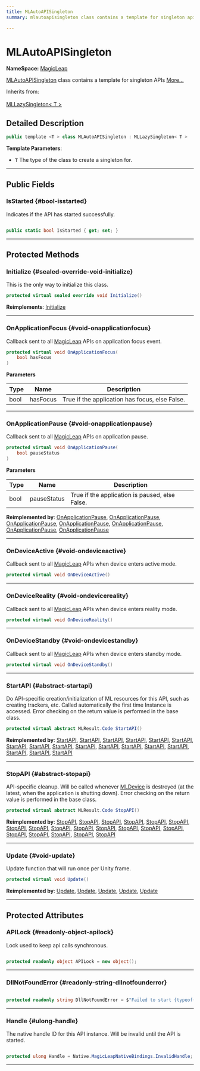 ```yaml
---
title: MLAutoAPISingleton
summary: mlautoapisingleton class contains a template for singleton apis 

---
```


# MLAutoAPISingleton



**NameSpace:** 
[MagicLeap](/unity-api/api/UnityEngine.XR.MagicLeap/UnityEngine.XR.MagicLeap.md) 


[MLAutoAPISingleton](/unity-api/api/UnityEngine.XR.MagicLeap/UnityEngine.XR.MagicLeap.MLAutoAPISingleton.md) class contains a template for singleton APIs   [More...](#detailed-description)  


Inherits from: <br></br>[MLLazySingleton< T >](/unity-api/api/UnityEngine.XR.MagicLeap/UnityEngine.XR.MagicLeap.MLLazySingleton.md)



## Detailed Description

```csharp
public template <T > class MLAutoAPISingleton : MLLazySingleton< T > 
```


**Template Parameters**: 

  * `T` The type of the class to create a singleton for. 






-----------



## Public Fields

### IsStarted {#bool-isstarted}

Indicates if the API has started successfully. 

```csharp

public static bool IsStarted { get; set; }

```






-----------

## Protected Methods

### Initialize {#sealed-override-void-initialize}

This is the only way to initialize this class. 

```csharp
protected virtual sealed override void Initialize()
```




**Reimplements**: [Initialize](/unity-api/api/UnityEngine.XR.MagicLeap/UnityEngine.XR.MagicLeap.MLLazySingleton.md#void-initialize)



-----------

### OnApplicationFocus {#void-onapplicationfocus}

Callback sent to all [MagicLeap](/unity-api/api/UnityEngine.XR.MagicLeap/UnityEngine.XR.MagicLeap.md) APIs on application focus event. 

```csharp
protected virtual void OnApplicationFocus(
    bool hasFocus
)
```


**Parameters**

| Type | Name  | Description  | 
|--|--|--|
| bool |hasFocus|True if the application has focus, else False. |






-----------

### OnApplicationPause {#void-onapplicationpause}

Callback sent to all [MagicLeap](/unity-api/api/UnityEngine.XR.MagicLeap/UnityEngine.XR.MagicLeap.md) APIs on application pause. 

```csharp
protected virtual void OnApplicationPause(
    bool pauseStatus
)
```


**Parameters**

| Type | Name  | Description  | 
|--|--|--|
| bool |pauseStatus|True if the application is paused, else False. |




**Reimplemented by**: [OnApplicationPause](/unity-api/api/UnityEngine.XR.MagicLeap/MLVoice/UnityEngine.XR.MagicLeap.MLVoice.md#override-void-onapplicationpause), [OnApplicationPause](/unity-api/api/UnityEngine.XR.MagicLeap/MLEyeCalibration/UnityEngine.XR.MagicLeap.MLEyeCalibration.md#override-void-onapplicationpause), [OnApplicationPause](/unity-api/api/UnityEngine.XR.MagicLeap/MLHeadsetFit/UnityEngine.XR.MagicLeap.MLHeadsetFit.md#override-void-onapplicationpause), [OnApplicationPause](/unity-api/api/UnityEngine.XR.MagicLeap/MLCVCamera/UnityEngine.XR.MagicLeap.MLCVCamera.md#override-void-onapplicationpause), [OnApplicationPause](/unity-api/api/UnityEngine.XR.MagicLeap/MLMarkerTracker/UnityEngine.XR.MagicLeap.MLMarkerTracker.md#override-void-onapplicationpause), [OnApplicationPause](/unity-api/api/UnityEngine.XR.MagicLeap/MLWorldCamera/UnityEngine.XR.MagicLeap.MLWorldCamera.md#override-void-onapplicationpause), [OnApplicationPause](/unity-api/api/UnityEngine.XR.MagicLeap/MLDepthCamera/UnityEngine.XR.MagicLeap.MLDepthCamera.md#override-void-onapplicationpause)



-----------

### OnDeviceActive {#void-ondeviceactive}

Callback sent to all [MagicLeap](/unity-api/api/UnityEngine.XR.MagicLeap/UnityEngine.XR.MagicLeap.md) APIs when device enters active mode. 

```csharp
protected virtual void OnDeviceActive()
```






-----------

### OnDeviceReality {#void-ondevicereality}

Callback sent to all [MagicLeap](/unity-api/api/UnityEngine.XR.MagicLeap/UnityEngine.XR.MagicLeap.md) APIs when device enters reality mode. 

```csharp
protected virtual void OnDeviceReality()
```






-----------

### OnDeviceStandby {#void-ondevicestandby}

Callback sent to all [MagicLeap](/unity-api/api/UnityEngine.XR.MagicLeap/UnityEngine.XR.MagicLeap.md) APIs when device enters standby mode. 

```csharp
protected virtual void OnDeviceStandby()
```






-----------

### StartAPI {#abstract-startapi}

Do API-specific creation/initialization of ML resources for this API, such as creating trackers, etc. Called automatically the first time  Instance  is accessed. Error checking on the return value is performed in the base class. 

```csharp
protected virtual abstract MLResult.Code StartAPI()
```




**Reimplemented by**: [StartAPI](/unity-api/api/UnityEngine.XR.MagicLeap/MLPowerManager/UnityEngine.XR.MagicLeap.MLPowerManager.md#override-startapi), [StartAPI](/unity-api/api/UnityEngine.XR.MagicLeap/MLNotifications/UnityEngine.XR.MagicLeap.MLNotifications.md#override-startapi), [StartAPI](/unity-api/api/UnityEngine.XR.MagicLeap/MLGazeRecognition/UnityEngine.XR.MagicLeap.MLGazeRecognition.md#override-startapi), [StartAPI](/unity-api/api/UnityEngine.XR.MagicLeap/MLEyeCamera/UnityEngine.XR.MagicLeap.MLEyeCamera.md#override-startapi), [StartAPI](/unity-api/api/UnityEngine.XR.MagicLeap/MLSpace/UnityEngine.XR.MagicLeap.MLSpace.md#override-startapi), [StartAPI](/unity-api/api/UnityEngine.XR.MagicLeap/MLCVCamera/UnityEngine.XR.MagicLeap.MLCVCamera.md#override-startapi), [StartAPI](/unity-api/api/UnityEngine.XR.MagicLeap/MLEyeCalibration/UnityEngine.XR.MagicLeap.MLEyeCalibration.md#override-startapi), [StartAPI](/unity-api/api/UnityEngine.XR.MagicLeap/MLPermissions/UnityEngine.XR.MagicLeap.MLPermissions.md#override-startapi), [StartAPI](/unity-api/api/UnityEngine.XR.MagicLeap/MLHeadsetFit/UnityEngine.XR.MagicLeap.MLHeadsetFit.md#override-startapi), [StartAPI](/unity-api/api/UnityEngine.XR.MagicLeap/MLOcclusion/UnityEngine.XR.MagicLeap.MLOcclusion.md#override-startapi), [StartAPI](/unity-api/api/UnityEngine.XR.MagicLeap/MLAnchors/UnityEngine.XR.MagicLeap.MLAnchors.md#override-startapi), [StartAPI](/unity-api/api/UnityEngine.XR.MagicLeap/MLWorldCamera/UnityEngine.XR.MagicLeap.MLWorldCamera.md#override-startapi), [StartAPI](/unity-api/api/UnityEngine.XR.MagicLeap/MLWebRTC/UnityEngine.XR.MagicLeap.MLWebRTC.md#override-startapi), [StartAPI](/unity-api/api/UnityEngine.XR.MagicLeap/MLMarkerTracker/UnityEngine.XR.MagicLeap.MLMarkerTracker.md#override-startapi), [StartAPI](/unity-api/api/UnityEngine.XR.MagicLeap/MLFacialExpression/UnityEngine.XR.MagicLeap.MLFacialExpression.md#override-startapi), [StartAPI](/unity-api/api/UnityEngine.XR.MagicLeap/MLVoice/UnityEngine.XR.MagicLeap.MLVoice.md#override-startapi), [StartAPI](/unity-api/api/UnityEngine.XR.MagicLeap/MLDepthCamera/UnityEngine.XR.MagicLeap.MLDepthCamera.md#override-startapi)



-----------

### StopAPI {#abstract-stopapi}

API-specific cleanup. Will be called whenever [MLDevice](/unity-api/api/UnityEngine.XR.MagicLeap/UnityEngine.XR.MagicLeap.MLDevice.md) is destroyed (at the latest, when the application is shutting down). Error checking on the return value is performed in the base class. 

```csharp
protected virtual abstract MLResult.Code StopAPI()
```




**Reimplemented by**: [StopAPI](/unity-api/api/UnityEngine.XR.MagicLeap/MLPowerManager/UnityEngine.XR.MagicLeap.MLPowerManager.md#override-stopapi), [StopAPI](/unity-api/api/UnityEngine.XR.MagicLeap/MLNotifications/UnityEngine.XR.MagicLeap.MLNotifications.md#override-stopapi), [StopAPI](/unity-api/api/UnityEngine.XR.MagicLeap/MLSpace/UnityEngine.XR.MagicLeap.MLSpace.md#override-stopapi), [StopAPI](/unity-api/api/UnityEngine.XR.MagicLeap/MLEyeCamera/UnityEngine.XR.MagicLeap.MLEyeCamera.md#override-stopapi), [StopAPI](/unity-api/api/UnityEngine.XR.MagicLeap/MLGazeRecognition/UnityEngine.XR.MagicLeap.MLGazeRecognition.md#override-stopapi), [StopAPI](/unity-api/api/UnityEngine.XR.MagicLeap/MLWebRTC/UnityEngine.XR.MagicLeap.MLWebRTC.md#override-stopapi), [StopAPI](/unity-api/api/UnityEngine.XR.MagicLeap/MLEyeCalibration/UnityEngine.XR.MagicLeap.MLEyeCalibration.md#override-stopapi), [StopAPI](/unity-api/api/UnityEngine.XR.MagicLeap/MLCVCamera/UnityEngine.XR.MagicLeap.MLCVCamera.md#override-stopapi), [StopAPI](/unity-api/api/UnityEngine.XR.MagicLeap/MLPermissions/UnityEngine.XR.MagicLeap.MLPermissions.md#override-stopapi), [StopAPI](/unity-api/api/UnityEngine.XR.MagicLeap/MLOcclusion/UnityEngine.XR.MagicLeap.MLOcclusion.md#override-stopapi), [StopAPI](/unity-api/api/UnityEngine.XR.MagicLeap/MLHeadsetFit/UnityEngine.XR.MagicLeap.MLHeadsetFit.md#override-stopapi), [StopAPI](/unity-api/api/UnityEngine.XR.MagicLeap/MLWorldCamera/UnityEngine.XR.MagicLeap.MLWorldCamera.md#override-stopapi), [StopAPI](/unity-api/api/UnityEngine.XR.MagicLeap/MLAnchors/UnityEngine.XR.MagicLeap.MLAnchors.md#override-stopapi), [StopAPI](/unity-api/api/UnityEngine.XR.MagicLeap/MLMarkerTracker/UnityEngine.XR.MagicLeap.MLMarkerTracker.md#override-stopapi), [StopAPI](/unity-api/api/UnityEngine.XR.MagicLeap/MLAudioInput/UnityEngine.XR.MagicLeap.MLAudioInput.md#override-stopapi), [StopAPI](/unity-api/api/UnityEngine.XR.MagicLeap/MLFacialExpression/UnityEngine.XR.MagicLeap.MLFacialExpression.md#override-stopapi), [StopAPI](/unity-api/api/UnityEngine.XR.MagicLeap/MLVoice/UnityEngine.XR.MagicLeap.MLVoice.md#override-stopapi), [StopAPI](/unity-api/api/UnityEngine.XR.MagicLeap/MLAudioOutput/UnityEngine.XR.MagicLeap.MLAudioOutput.md#override-stopapi), [StopAPI](/unity-api/api/UnityEngine.XR.MagicLeap/MLDepthCamera/UnityEngine.XR.MagicLeap.MLDepthCamera.md#override-stopapi)



-----------

### Update {#void-update}

Update function that will run once per Unity frame. 

```csharp
protected virtual void Update()
```




**Reimplemented by**: [Update](/unity-api/api/UnityEngine.XR.MagicLeap/MLPermissions/UnityEngine.XR.MagicLeap.MLPermissions.md#override-void-update), [Update](/unity-api/api/UnityEngine.XR.MagicLeap/MLWebRTC/UnityEngine.XR.MagicLeap.MLWebRTC.md#override-void-update), [Update](/unity-api/api/UnityEngine.XR.MagicLeap/MLMarkerTracker/UnityEngine.XR.MagicLeap.MLMarkerTracker.md#override-void-update), [Update](/unity-api/api/UnityEngine.XR.MagicLeap/MLAudioInput/UnityEngine.XR.MagicLeap.MLAudioInput.md#override-void-update), [Update](/unity-api/api/UnityEngine.XR.MagicLeap/MLAudioOutput/UnityEngine.XR.MagicLeap.MLAudioOutput.md#override-void-update)



-----------

## Protected Attributes

### APILock {#readonly-object-apilock}

Lock used to keep api calls synchronous. 

```csharp

protected readonly object APILock = new object();

```






-----------

### DllNotFoundError {#readonly-string-dllnotfounderror}

```csharp

protected readonly string DllNotFoundError = $"Failed to start {typeof(T).Name} API. This API is only available on device or when running inside the Unity editor with Magic Leap App Simulator enabled.";

```






-----------

### Handle {#ulong-handle}

The native handle ID for this API instance. Will be invalid until the API is started. 

```csharp

protected ulong Handle = Native.MagicLeapNativeBindings.InvalidHandle;

```






-----------

